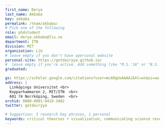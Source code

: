 ```yaml
---
first_name: Derya
last_name: Akbaba
key: akbaba
permalink: /team/akbaba/
# Pick one of the following
role: phdstudent
email: derya.akbaba@liu.se
department: ITN
division: MIT
organization: LiU
# leave empty if you don't have apersonal website
personal-site: https://gotdairyya.github.io/
#  leave empty if you're active. Add something like "M.S.'16" or "B.S.'17" if you got a degree while with the Vis Collective. Add "N" if you left before you got a degree.
graduated:

gs: https://scholar.google.com/citations?user=mcA9gUoAAAAJ&hl=en&oi=ao
address: |
  Linköpings Universitet <br>
  Kopparhammaren 2, MIT/ITN  <br>
  601 74 Norrköping, Sweden  <br>
orchid: 0000-0001-9419-3402
twitter: gotdairyya

# Suggestion: 3 research key phrases, 1 personal
keywords: critical theories + visualization, communicating science research, hanging out with her cat (fig)
---
```

